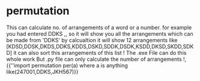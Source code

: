 # permutation
This can calculate no. of arrangements of a word or a number.
for example you had entered DDKS ,, so it will show you all the arrangements which can be made from 'DDKS' by calcualtion it will show 12 arrangements like [KDSD,DDSK,DKDS,DDKS,KDDS,DSKD,SDDK,DSDK,KSDD,DKSD,SKDD,SDKD]
it can also sort this arrangements of this list !
The .exe File can do this whole work
But .py file can only calculate the number of arrangements !, 
{{''import permutation
  per(a)  where a is anything like(247001,DDKS,JKH567)}}

